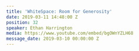 ```yaml
---
title: 'WhiteSpace: Room for Generosity'
date: 2019-03-11 14:48:00 Z
position: 32
speaker: Ethan Harrington
media: https://www.youtube.com/embed/bgOWnYZLH68
message_date: 2019-03-10 00:00:00 Z
---
```


